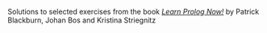 Solutions to selected exercises from the book [*Learn Prolog Now!*](http://www.learnprolognow.org) by Patrick Blackburn, Johan Bos and Kristina Striegnitz
